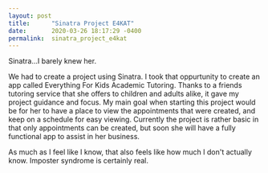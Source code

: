 ```yaml
---
layout: post
title:      "Sinatra Project E4KAT"
date:       2020-03-26 18:17:29 -0400
permalink:  sinatra_project_e4kat
---
```


Sinatra...I barely knew her. 

We had to create a project using Sinatra. I took that oppurtunity to create an app called Everything For Kids Academic Tutoring. Thanks to a friends tutoring service that she offers to children and adults alike, it gave my project guidance and focus. My main goal when starting this project would be for her to have a place to view the appointments that were created, and keep on a schedule for easy viewing. Currently the project is rather basic in that only appointments can be created, but soon she will have a fully functional app to assist in her business. 

As much as I feel like I know, that also feels like how much I don't actually know. Imposter syndrome is certainly real.
